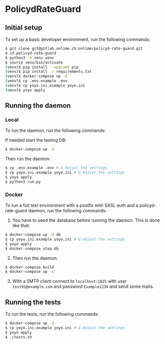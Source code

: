 # PolicydRateGuard

## Initial setup

To set up a basic developer environment, run the following commands:

```bash
$ git clone git@gitlab.onlime.ch:onlime/policyd-rate-guard.git
$ cd policyd-rate-guard
$ python3 -m venv venv
$ source venv/bin/activate
(venv)$ pip install --upgrade pip
(venv)$ pip install -r requirements.txt
(venv)$ docker-compose up -d
(venv)$ cp .env.example .env
(venv)$ cp yoyo.ini.example yoyo.ini
(venv)$ yoyo apply
```

## Running the daemon

### Local

To run the daemon, run the following commands:

If needed start the testing DB:

```bash
$ docker-compose up -d
```

Then run the daemon:

```bash
$ cp .env.example .env # & Adjust the settings
$ cp yoyo.ini.example yoyo.ini # & Adjust the settings
$ yoyo apply
$ python3 run.py
```

### Docker

To run a full test environment with a postfix with SASL auth and a policyd-rate-guard daemon, run the following commands:

1. You have to seed the database before running the daemon. This is done like that:

```bash
$ docker-compose up -d db
$ cp yoyo.ini.example yoyo.ini # & Adjust the settings
$ yoyo apply
$ docker-compose stop db
```

2. Then run the daemon:

```bash
$ docker-compose build
$ docker-compose up -d
```

3. With a SMTP client connect to `localhost:1025` with user `test01@example.com` and password `Example1234` and send some mails.


## Running the tests

To run the tests, run the following commands:

```bash
$ docker-compose up -d
$ cp yoyo.ini.example yoyo.ini # & Adjust the settings
$ yoyo apply
$ ./tests.sh
```